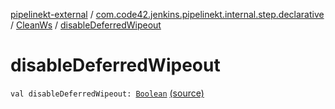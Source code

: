[pipelinekt-external](../../index.md) / [com.code42.jenkins.pipelinekt.internal.step.declarative](../index.md) / [CleanWs](index.md) / [disableDeferredWipeout](./disable-deferred-wipeout.md)

# disableDeferredWipeout

`val disableDeferredWipeout: `[`Boolean`](https://kotlinlang.org/api/latest/jvm/stdlib/kotlin/-boolean/index.html) [(source)](https://github.com/code42/pipelinekt/tree/master/internal/src/main/kotlin/com/code42/jenkins/pipelinekt/internal/step/declarative/CleanWs.kt#L7)